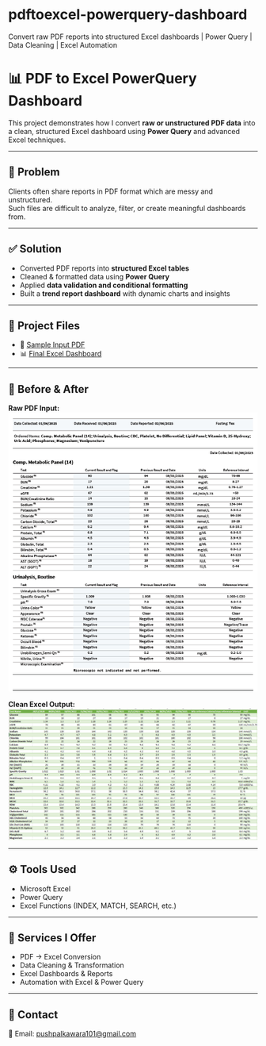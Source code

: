 # pdftoexcel-powerquery-dashboard
Convert raw PDF reports into structured Excel dashboards | Power Query | Data Cleaning | Excel Automation  

# 📊 PDF to Excel PowerQuery Dashboard  

This project demonstrates how I convert **raw or unstructured PDF data** into a clean, structured Excel dashboard using **Power Query** and advanced Excel techniques.  

---

## 📝 Problem  
Clients often share reports in PDF format which are messy and unstructured.  
Such files are difficult to analyze, filter, or create meaningful dashboards from.  

---

## ✅ Solution  
- Converted PDF reports into **structured Excel tables**  
- Cleaned & formatted data using **Power Query**  
- Applied **data validation and conditional formatting**  
- Built a **trend report dashboard** with dynamic charts and insights  

---

## 📂 Project Files  
- 📄 [Sample Input PDF](sample-input.pdf)  
- 📊 [Final Excel Dashboard](sample-output.xlsx)  

---

## 📸 Before & After  

**Raw PDF Input:**  
![Before](before.png)  

**Clean Excel Output:**  
![After](after.png)  


---

## ⚙️ Tools Used  
- Microsoft Excel  
- Power Query  
- Excel Functions (INDEX, MATCH, SEARCH, etc.)  

---

## 💼 Services I Offer  
- PDF → Excel Conversion  
- Data Cleaning & Transformation  
- Excel Dashboards & Reports  
- Automation with Excel & Power Query  

---

## 📩 Contact  
📧 Email: pushpalkawara101@gmail.com  
